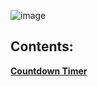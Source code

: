 ![image](https://github.com/user-attachments/assets/f5206b42-7db9-45a2-bfc3-0de37a7c28d6)


## Contents:

**[Countdown Timer](https://github.com/Milenski1987/Python-mini-Projects/blob/main/countdown_timer.py)**
